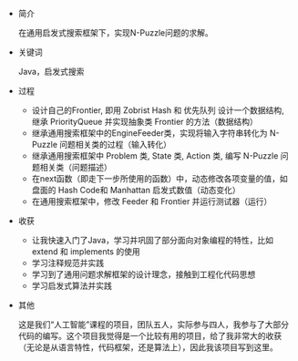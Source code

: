 - 简介

  在通用启发式搜索框架下，实现N-Puzzle问题的求解。

- 关键词

  Java，启发式搜索

- 过程

  - 设计自己的Frontier, 即用 Zobrist Hash 和 优先队列 设计一个数据结构, 继承 PriorityQueue<Node> 并实现抽象类 Frontier 的方法（数据结构）
  - 继承通用搜索框架中的EngineFeeder类，实现将输入字符串转化为 N-Puzzle 问题相关类的过程（输入转化）
  - 继承通用搜索框架中 Problem 类, State 类, Action 类, 编写 N-Puzzle 问题相关类（问题描述）
  - 在next函数（即走下一步所使用的函数）中，动态修改各项变量的值，如盘面的 Hash Code和 Manhattan 启发式数值（动态变化）
  - 在通用搜索框架中，修改 Feeder 和 Frontier 并运行测试器（运行）


- 收获

  - 让我快速入门了Java，学习并巩固了部分面向对象编程的特性，比如 extend 和 implements 的使用
  - 学习注释规范并实践
  - 学习到了通用问题求解框架的设计理念，接触到工程化代码思想
  - 学习启发式算法并实践

- 其他

  这是我们“人工智能”课程的项目，团队五人，实际参与四人，我参与了大部分代码的编写。这个项目我觉得是一个比较有用的项目，给了我非常大的收获（无论是从语言特性，代码框架，还是算法上），因此我该项目写到这里。